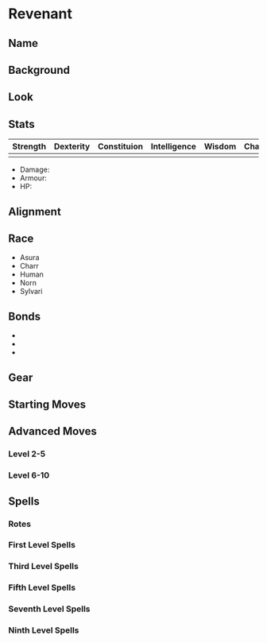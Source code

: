 # Revenant

## Name

## Background

## Look

## Stats
Strength | Dexterity | Constituion | Intelligence | Wisdom | Charisma
---------|-----------|-------------|--------------|--------|---------
         |           |             |              |        | 

* Damage: 
* Armour: 
* HP: 

## Alignment

## Race
* Asura
* Charr
* Human
* Norn
* Sylvari

## Bonds
*
*
*

## Gear

## Starting Moves


## Advanced Moves

### Level 2-5
### Level 6-10

## Spells

### Rotes
### First Level Spells
### Third Level Spells
### Fifth Level Spells
### Seventh Level Spells
### Ninth Level Spells
